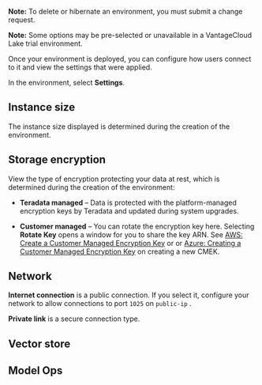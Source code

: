 **Note:** To delete or hibernate an environment, you must submit a change request.

**Note:** Some options may be pre-selected or unavailable in a VantageCloud Lake trial environment.

Once your environment is deployed, you can configure how users connect to it and view the settings that were applied.

In the environment, select **Settings**.

## Instance size


The instance size displayed is determined during the creation of the environment.

## Storage encryption


View the type of encryption protecting your data at rest, which is determined during the creation of the environment:

-   **Teradata managed** – Data is protected with the platform-managed encryption keys by Teradata and updated during system upgrades.


-   **Customer managed** – You can rotate the encryption key here. Selecting **Rotate Key** opens a window for you to share the key ARN. See [AWS: Create a Customer Managed Encryption Key](https://docs.teradata.com/access/sources/dita/topic?dita:topicPath=qly1704828971494.dita&utm_source=console&utm_medium=iph) or or [Azure: Creating a Customer Managed Encryption Key](https://docs.teradata.com/access/sources/dita/topic?dita:topicPath=ayd1718750859566.dita&utm_source=console&utm_medium=iph) on creating a new CMEK.


## Network


**Internet connection** is a public connection. If you select it, configure your network to allow connections to port 
    `
    1025
    `
   on 
    `
    public-ip
    `
  .

**Private link** is a secure connection type.

## Vector store


## Model Ops


